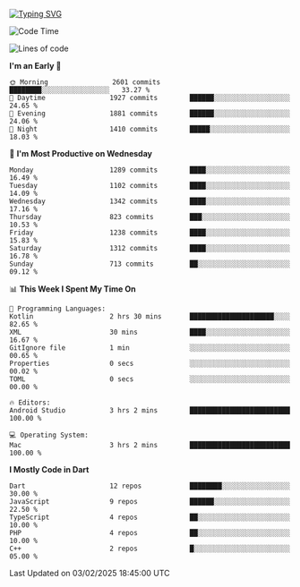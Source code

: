 
<a href="https://git.io/typing-svg"><img src="https://readme-typing-svg.demolab.com?font=Source+Code+Pro&pause=1000&random=false&width=435&lines=Hey+%F0%9F%A5%B6+iam+Yaskraz" alt="Typing SVG" /></a>
<!--START_SECTION:waka-->
![Code Time](http://img.shields.io/badge/Code%20Time-962%20hrs%2054%20mins-blue)

![Lines of code](https://img.shields.io/badge/From%20Hello%20World%20I%27ve%20Written-4.9%20million%20lines%20of%20code-blue)

**I'm an Early 🐤** 

```text
🌞 Morning                2601 commits        ████████░░░░░░░░░░░░░░░░░   33.27 % 
🌆 Daytime                1927 commits        ██████░░░░░░░░░░░░░░░░░░░   24.65 % 
🌃 Evening                1881 commits        ██████░░░░░░░░░░░░░░░░░░░   24.06 % 
🌙 Night                  1410 commits        █████░░░░░░░░░░░░░░░░░░░░   18.03 % 
```
📅 **I'm Most Productive on Wednesday** 

```text
Monday                   1289 commits        ████░░░░░░░░░░░░░░░░░░░░░   16.49 % 
Tuesday                  1102 commits        ████░░░░░░░░░░░░░░░░░░░░░   14.09 % 
Wednesday                1342 commits        ████░░░░░░░░░░░░░░░░░░░░░   17.16 % 
Thursday                 823 commits         ███░░░░░░░░░░░░░░░░░░░░░░   10.53 % 
Friday                   1238 commits        ████░░░░░░░░░░░░░░░░░░░░░   15.83 % 
Saturday                 1312 commits        ████░░░░░░░░░░░░░░░░░░░░░   16.78 % 
Sunday                   713 commits         ██░░░░░░░░░░░░░░░░░░░░░░░   09.12 % 
```


📊 **This Week I Spent My Time On** 

```text
💬 Programming Languages: 
Kotlin                   2 hrs 30 mins       █████████████████████░░░░   82.65 % 
XML                      30 mins             ████░░░░░░░░░░░░░░░░░░░░░   16.67 % 
GitIgnore file           1 min               ░░░░░░░░░░░░░░░░░░░░░░░░░   00.65 % 
Properties               0 secs              ░░░░░░░░░░░░░░░░░░░░░░░░░   00.02 % 
TOML                     0 secs              ░░░░░░░░░░░░░░░░░░░░░░░░░   00.00 % 

🔥 Editors: 
Android Studio           3 hrs 2 mins        █████████████████████████   100.00 % 

💻 Operating System: 
Mac                      3 hrs 2 mins        █████████████████████████   100.00 % 
```

**I Mostly Code in Dart** 

```text
Dart                     12 repos            ████████░░░░░░░░░░░░░░░░░   30.00 % 
JavaScript               9 repos             ██████░░░░░░░░░░░░░░░░░░░   22.50 % 
TypeScript               4 repos             ██░░░░░░░░░░░░░░░░░░░░░░░   10.00 % 
PHP                      4 repos             ██░░░░░░░░░░░░░░░░░░░░░░░   10.00 % 
C++                      2 repos             █░░░░░░░░░░░░░░░░░░░░░░░░   05.00 % 
```




 Last Updated on 03/02/2025 18:45:00 UTC
<!--END_SECTION:waka-->
